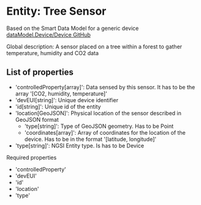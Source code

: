 # Entity: Tree Sensor

Based on the Smart Data Model for a generic device
[dataModel.Device/Device GitHub](https://github.com/smart-data-models/dataModel.Device/tree/master/Device)

Global description: A sensor placed on a tree within a forest to gather temperature, humidity and CO2 data

## List of properties

- 'controlledProperty[array]': Data sensed by this sensor. It has to be the array '[CO2, humidity, temperature]'
- 'devEUI[string]': Unique device identifier
- 'id[string]': Unique id of the entity
- 'location[GeoJSON]': Physical location of the sensor described in GeoJSON format
    - 'type[string]': Type of GeoJSON geometry. Has to be Point
    - 'coordinates[array]': Array of coordinates for the location of the device. Has to be in the format '[latitude, longitude]'
- 'type[string]': NGSI Entity type. Is has to be Device

Required properties

- 'controlledProperty'
- 'devEUI'
- 'id'
- 'location'
- 'type'
